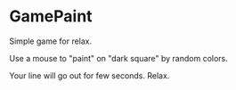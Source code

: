 # GamePaint
Simple game for relax. 

Use a mouse to "paint" on "dark square" by random colors.

Your line will go out for few seconds. Relax.
